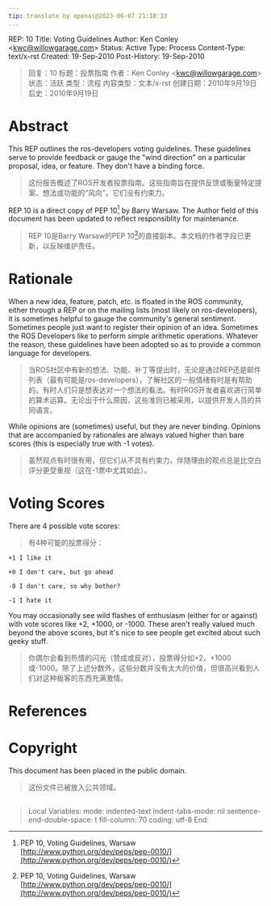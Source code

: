 ```yaml
---
tip: translate by openai@2023-06-07 21:18:33
...
```


REP: 10 Title: Voting Guidelines Author: Ken Conley \<<kwc@willowgarage.com>\> Status: Active Type: Process Content-Type: text/x-rst Created: 19-Sep-2010 Post-History: 19-Sep-2010

> 回复：10 标题：投票指南 作者：Ken Conley <<kwc@willowgarage.com>> 状态：活跃 类型：流程 内容类型：文本/x-rst 创建日期：2010年9月19日 后史：2010年9月19日

# Abstract


This REP outlines the ros-developers voting guidelines. These guidelines serve to provide feedback or gauge the \"wind direction\" on a particular proposal, idea, or feature. They don\'t have a binding force.

> 这份报告概述了ROS开发者投票指南。这些指南旨在提供反馈或衡量特定提案、想法或功能的“风向”。它们没有约束力。


REP 10 is a direct copy of PEP 10[^1] by Barry Warsaw. The Author field of this document has been updated to reflect responsiblity for maintenance.

> REP 10是Barry Warsaw的PEP 10[^1]的直接副本。本文档的作者字段已更新，以反映维护责任。

# Rationale


When a new idea, feature, patch, etc. is floated in the ROS community, either through a REP or on the mailing lists (most likely on ros-developers), it is sometimes helpful to gauge the community\'s general sentiment. Sometimes people just want to register their opinion of an idea. Sometimes the ROS Developers like to perform simple arithmetic operations. Whatever the reason, these guidelines have been adopted so as to provide a common language for developers.

> 当ROS社区中有新的想法、功能、补丁等提出时，无论是通过REP还是邮件列表（最有可能是ros-developers），了解社区的一般情绪有时是有帮助的。有时人们只是想表达对一个想法的看法。有时ROS开发者喜欢进行简单的算术运算。无论出于什么原因，这些准则已被采用，以提供开发人员的共同语言。


While opinions are (sometimes) useful, but they are never binding. Opinions that are accompanied by rationales are always valued higher than bare scores (this is especially true with -1 votes).

> 虽然观点有时很有用，但它们从不具有约束力。伴随理由的观点总是比空白评分更受重视（这在-1票中尤其如此）。

# Voting Scores


There are 4 possible vote scores:

> 有4种可能的投票得分：

```
+1 I like it

+0 I don't care, but go ahead

-0 I don't care, so why bother?

-1 I hate it
```


You may occasionally see wild flashes of enthusiasm (either for or against) with vote scores like +2, +1000, or -1000. These aren\'t really valued much beyond the above scores, but it\'s nice to see people get excited about such geeky stuff.

> 你偶尔会看到热情的闪光（赞成或反对），投票得分如+2，+1000或-1000。除了上述分数外，这些分数并没有太大的价值，但很高兴看到人们对这种极客的东西充满激情。

# References

# Copyright


This document has been placed in the public domain.

> 这份文件已被放入公共领域。

## 

> Local Variables: mode: indented-text indent-tabs-mode: nil sentence-end-double-space: t fill-column: 70 coding: utf-8 End:


[^1]: PEP 10, Voting Guidelines, Warsaw [http://www.python.org/dev/peps/pep-0010/](http://www.python.org/dev/peps/pep-0010/)

> [^1]: PEP 10，投票指南，华沙[http://www.python.org/dev/peps/pep-0010/](http://www.python.org/dev/peps/pep-0010/)
